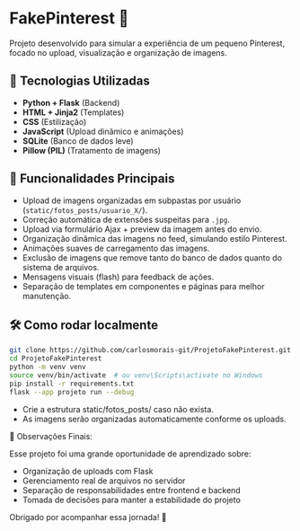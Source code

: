# FakePinterest 📌

Projeto desenvolvido para simular a experiência de um pequeno Pinterest, focado no upload, visualização e organização de imagens.

## 🚀 Tecnologias Utilizadas

- **Python + Flask** (Backend)
- **HTML + Jinja2** (Templates)
- **CSS** (Estilização)
- **JavaScript** (Upload dinâmico e animações)
- **SQLite** (Banco de dados leve)
- **Pillow (PIL)** (Tratamento de imagens)

## 🎯 Funcionalidades Principais

- Upload de imagens organizadas em subpastas por usuário (`static/fotos_posts/usuario_X/`).
- Correção automática de extensões suspeitas para `.jpg`.
- Upload via formulário Ajax + preview da imagem antes do envio.
- Organização dinâmica das imagens no feed, simulando estilo Pinterest.
- Animações suaves de carregamento das imagens.
- Exclusão de imagens que remove tanto do banco de dados quanto do sistema de arquivos.
- Mensagens visuais (flash) para feedback de ações.
- Separação de templates em componentes e páginas para melhor manutenção.

## 🛠 Como rodar localmente

```bash
git clone https://github.com/carlosmorais-git/ProjetoFakePinterest.git
cd ProjetoFakePinterest
python -m venv venv
source venv/bin/activate  # ou venv\Scripts\activate no Windows
pip install -r requirements.txt
flask --app projeto run --debug
```

- Crie a estrutura static/fotos_posts/ caso não exista.
- As imagens serão organizadas automaticamente conforme os uploads.

📢 Observações Finais:

Esse projeto foi uma grande oportunidade de aprendizado sobre:

- Organização de uploads com Flask
- Gerenciamento real de arquivos no servidor
- Separação de responsabilidades entre frontend e backend
- Tomada de decisões para manter a estabilidade do projeto

Obrigado por acompanhar essa jornada! 🚀
```
